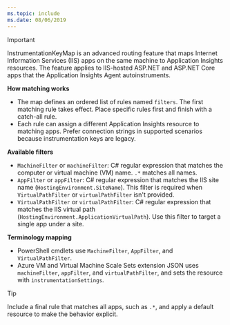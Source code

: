 ```yaml
---
ms.topic: include
ms.date: 08/06/2019
---
```


<!-- Reusable include: InstrumentationKeyMap canonical guidance -->
> [!IMPORTANT]
> InstrumentationKeyMap is an advanced routing feature that maps Internet Information Services (IIS) apps on the same machine to Application Insights resources. The feature applies to IIS-hosted ASP.NET and ASP.NET Core apps that the Application Insights Agent autoinstruments.

**How matching works**

- The map defines an ordered list of rules named `filters`. The first matching rule takes effect. Place specific rules first and finish with a catch-all rule.
- Each rule can assign a different Application Insights resource to matching apps. Prefer connection strings in supported scenarios because instrumentation keys are legacy.

**Available filters**

- `MachineFilter` or `machineFilter`: C# regular expression that matches the computer or virtual machine (VM) name. `.*` matches all names.
- `AppFilter` or `appFilter`: C# regular expression that matches the IIS site name (`HostingEnvironment.SiteName`). This filter is required when `VirtualPathFilter` or `virtualPathFilter` isn't provided.
- `VirtualPathFilter` or `virtualPathFilter`: C# regular expression that matches the IIS virtual path (`HostingEnvironment.ApplicationVirtualPath`). Use this filter to target a single app under a site.

**Terminology mapping**

- PowerShell cmdlets use `MachineFilter`, `AppFilter`, and `VirtualPathFilter`.
- Azure VM and Virtual Machine Scale Sets extension JSON uses `machineFilter`, `appFilter`, and `virtualPathFilter`, and sets the resource with `instrumentationSettings`.

> [!TIP]
> Include a final rule that matches all apps, such as `.*`, and apply a default resource to make the behavior explicit.